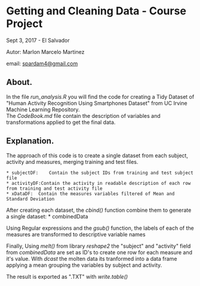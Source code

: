 # Getting and Cleaning Data - Course Project
Sept 3, 2017 - El Salvador

Autor: Marlon Marcelo Martinez

email: spardam4@gmail.com
## About.
In the file *run_analysis.R* you will find the code for creating a Tidy Dataset of "Human Activity Recognition Using Smartphones Dataset" from UC Irvine Machine Learning Repository.<br/>
The *CodeBook.md* file contain the description of variables and transformations applied to get the final data.

## Explanation.
The approach of this code is to create a single dataset from each subject, activity and measures, merging training and test files.

	* subjectDF:	Contain the subject IDs from training and test subject file
	* activityDF:Contain the activity in readable description of each row from training and test activity file
	* xDataDF:	Contain the measures variables filtered of Mean and Standard Deviation
 
After creating each dataset, the *cbind()* function combine them to generate a single dataset:
	* combinedData

Using Regular expressions and the *gsub()* function, the labels of each of the measures are transformed to descriptive variable names

Finally, 
Using *melt()* from library *reshape2* the "subject" and "activity" field from *combinedData* are set as ID's to create one row for each measure and it's value. 
With *dcast* the molten data its tranformed into a data frame applying a mean grouping the variables by subject and activity.

The result is exported as ".TXT" with *write.table()*














